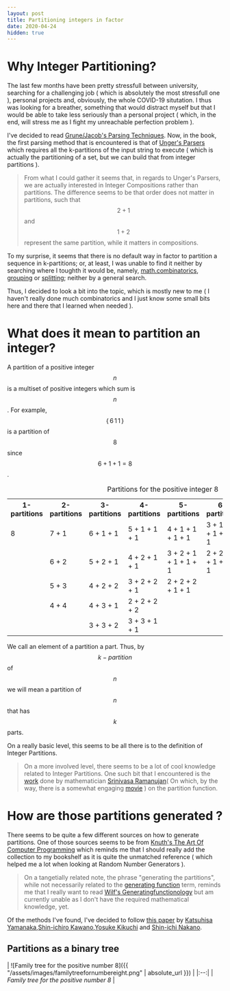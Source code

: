 ```yaml
---
layout: post
title: Partitioning integers in factor
date: 2020-04-24
hidden: true
---
```


# Why Integer Partitioning?

The last few months have been pretty stressfull between university, searching for a challenging job ( which is absolutely the most stressfull one ), personal projects and, obviously, the whole COVID-19 situtation.
I thus was looking for a breather, something that would distract myself but that I would be able to take less seriously than a personal project ( which, in the end, will stress me as I fight my unreachable perfection problem ).

I've decided to read [Grune/Jacob's Parsing Techniques](https://dickgrune.com/Books/PTAPG_2nd_Edition/).
Now, in the book, the first parsing method that is encountered is that of [Unger's Parsers](https://user.phil-fak.uni-duesseldorf.de/~kallmeyer/Parsing/unger.pdf) which requires all the k-partitions of the input string to execute ( which is actually the partitioning of a set, but we can build that from integer partitions ).

> From what I could gather it seems that, in regards to Unger's Parsers, we are actually interested in Integer Compositions rather than partitions. 
> The difference seems to be that order does not matter in partitions, such that $$ 2 + 1 $$ and $$ 1 + 2 $$ represent the same partition, while it matters in compositions.

To my surprise, it seems that there is no default way in factor to partition a sequence in k-partitions; or, at least, I was unable to find it neither by searching where I toughth it would be, namely, [math.combinatorics](https://docs.factorcode.org/content/vocab-math.combinatorics.html), [grouping](https://docs.factorcode.org/content/vocab-grouping.html) or [splitting](https://docs.factorcode.org/content/vocab-splitting.html); neither by a general search.

Thus, I decided to look a bit into the topic, which is mostly new to me ( I haven't really done much combinatorics and I just know some small bits here and there that I learned when needed ).

<!--godomalissimo-->

# What does it mean to partition an integer?

A partition of a positive integer $$ n $$ is a multiset of positive integers which sum is $$ n $$.
For example, $$ \{\, 6\, 1\, 1\, \} $$ is a partition of $$ 8 $$ since $$ 6 + 1 + 1 = 8 $$.

<table>
  <caption>Partitions for the positive integer 8</caption>
  <tr>
    <th>1-partitions</th>
    <th>2-partitions</th>
    <th>3-partitions</th>
    <th>4-partitions</th>
    <th>5-partitions</th>
    <th>6-partitions</th>
    <th>7-partitions</th>
    <th>8-parttions</th>
  </tr>
  <tr>
    <td>8</td>
    <td>7 + 1</td>
    <td>6 + 1 + 1</td>
    <td>5 + 1 + 1 + 1</td>
    <td>4 + 1 + 1 + 1 + 1</td>
    <td>3 + 1 + 1 + 1 + 1 + 1 </td>
    <td>2 + 1 + 1 + 1 + 1 + 1 + 1</td>
    <td>1 + 1 + 1 + 1 + 1 + 1 + 1 + 1</td>
  </tr>
  <tr>
    <td></td>
    <td>6 + 2</td>
    <td>5 + 2 + 1</td>
    <td>4 + 2 + 1 + 1</td>
    <td>3 + 2 + 1 + 1 + 1 + 1</td>
    <td>2 + 2 + 1 + 1 + 1 + 1</td>
    <td></td>
    <td></td>
  </tr>
  <tr>
    <td></td>
    <td>5 + 3</td>
    <td>4 + 2 + 2</td>
    <td>3 + 2 + 2 + 1</td>
    <td>2 + 2 + 2 + 1 + 1</td>
    <td></td>
    <td></td>
    <td></td>
  </tr>
  <tr>
    <td></td>
    <td>4 + 4</td>
    <td>4 + 3 + 1</td>
    <td>2 + 2 + 2 + 2</td>
    <td></td>
    <td></td>
    <td></td>
    <td></td>
  </tr>
  <tr>
    <td></td>
    <td></td>
    <td>3 + 3 + 2</td>
    <td>3 + 3 + 1 + 1</td>
    <td></td>
    <td></td>
    <td></td>
    <td></td>
  </tr>
</table>

We call an element of a partition a part. Thus, by $$ k-partition $$ of $$ n $$ we will mean a partition of $$ n $$ that has $$ k $$ parts.

On a really basic level, this seems to be all there is to the definition of Integer Partitions.
> On a more involved level, there seems to be a lot of cool knowledge related to Integer Partitions.
> One such bit that I encountered is the [work](https://www.wikiwand.com/en/Ramanujan%27s_congruences) done by mathematician [Srinivasa Ramanujan](https://en.wikipedia.org/wiki/Srinivasa_Ramanujan)( On which, by the way, there is a somewhat engaging [movie](https://en.wikipedia.org/wiki/The_Man_Who_Knew_Infinity_(film)) ) on the partition function.

# How are those partitions generated ?

There seems to be quite a few different sources on how to generate partitions.
One of those sources seems to be from [Knuth's The Art Of Computer Programming](http://www.cs.utsa.edu/~wagner/knuth/) which reminds me that I should really add the collection to my bookshelf as it is quite the unmatched reference ( which helped me a lot when looking at Random Number Generators ).
> On a tangetially related note, the phrase "generating the partitions", while not necessarily related to the [generating function](https://en.wikipedia.org/wiki/Generating_function) term, reminds me that I really want to read [Wilf's Generatingfunctionology](https://www.amazon.com/generatingfunctionology-Third-Herbert-S-Wilf/dp/1568812795/ref=sr_1_1?crid=8MI0O0ZY545X&dchild=1&keywords=generatingfunctionology&qid=1587745869&sprefix=generatingfunctionology%2Caps%2C-1&sr=8-1) but am currently unable as I don't have the required mathematical knowledge, yet.

Of the methods I've found, I've decided to follow [this paper](http://www.nakano-lab.cs.gunma-u.ac.jp/Papers/e90-a_5_888.pdf) by [Katsuhisa Yamanaka](http://www.kono.cis.iwate-u.ac.jp/~yamanaka/),[Shin-ichiro Kawano](http://archive.today/2020.04.25-095832/https://www.researchgate.net/scientific-contributions/17765461_Shin-ichiro_KAWANO),[Yosuke Kikuchi](http://archive.today/2020.04.25-101245/https://www.researchgate.net/profile/Yosuke_Kikuchi) and [Shin-ichi Nakano](http://archive.today/2020.04.25-100254/https://www.researchgate.net/profile/Shin_Ichi_Nakano).

## Partitions as a binary tree

| ![Family tree for the positive number 8]({{ "/assets/images/familytreefornumbereight.png" | absolute_url }}) | 
|:--:| 
| *Family tree for the positive number 8* |
